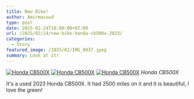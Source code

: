 ```yaml
---
title: New Bike!
author: Amirmasoud
type: post
date: 2025-02-24T18:00:00+07:00
url: /2025/02/24/new-bike-honda-cb500x-2023/
categories:
  - Story
featured_image: /2025/02/IMG_0937.jpeg
summary: Look at it!
---
```


[![Honda CB500X](/2025/02/IMG_0937.jpeg)](/2025/02/IMG_0937.jpeg)
[![Honda CB500X](/2025/02/IMG_0938.jpeg)](/2025/02/IMG_0938.jpeg)
[![Honda CB500X](/2025/02/IMG_0923.jpeg)](/2025/02/IMG_0923.jpeg)
*Honda CB500X*

It's a used 2023 Honda CB500X. It had 2500 miles on it and it is beautiful, I love the green!
